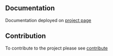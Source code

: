 ## Documentation

Documentation deployed on [project page](https://btsdigital.github.io/bot-api-contract)

## Contribution
To contribute to the project please see [contribute](https://github.com/btsdigital/contribution.html)
